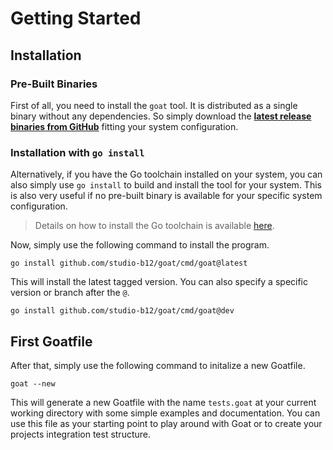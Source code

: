 # Getting Started

## Installation

### Pre-Built Binaries 

First of all, you need to install the `goat` tool. It is distributed as a single binary without any dependencies. So simply download the [**latest release binaries from GitHub**](https://github.com/studio-b12/goat/releases) fitting your system configuration.

### Installation with `go install`

Alternatively, if you have the Go toolchain installed on your system, you can also simply use `go install` to build and install the tool for your system. This is also very useful if no pre-built binary is available for your specific system configuration.

> Details on how to install the Go toolchain is available [here](https://go.dev/doc/install).

Now, simply use the following command to install the program.
```
go install github.com/studio-b12/goat/cmd/goat@latest
```

This will install the latest tagged version. You can also specify a specific version or branch after the `@`.
 ```
go install github.com/studio-b12/goat/cmd/goat@dev
```

## First Goatfile

After that, simply use the following command to initalize a new Goatfile.
```
goat --new
```

This will generate a new Goatfile with the name `tests.goat` at your current working directory with some simple examples and documentation. You can use this file as your starting point to play around with Goat or to create your projects integration test structure.
